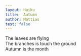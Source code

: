 ```yaml
---
layout: Haiku
title:  Autumn
author: Mattias
test: false
---
```


The leaves are flying<br>
The branches is touch the ground<br>
Autumn is the month<br>

